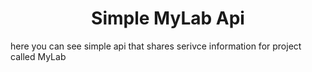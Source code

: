 <h1 align="center">Simple MyLab Api</h1>

<p>here you can see simple api that shares serivce information for project called MyLab</p>

